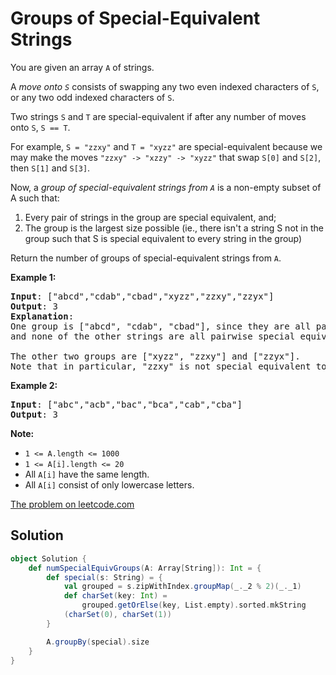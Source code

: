 # Groups of Special-Equivalent Strings

You are given an array `A` of strings.

A _move onto `S`_ consists of swapping any two even indexed characters
of `S`, or any two odd indexed characters of `S`.

Two strings `S` and `T` are special-equivalent if after any number of
moves onto `S`, `S == T`.

For example, `S = "zzxy"` and `T = "xyzz"` are special-equivalent
because we may make the moves `"zzxy" -> "xzzy" -> "xyzz"` that swap
`S[0]` and `S[2]`, then `S[1]` and `S[3]`.

Now, a _group of special-equivalent strings from `A`_ is a non-empty
subset of A such that:

1. Every pair of strings in the group are special equivalent, and;
2. The group is the largest size possible (ie., there isn't a string S
   not in the group such that S is special equivalent to every string in
   the group)

Return the number of groups of special-equivalent strings from `A`.

**Example 1:**
<pre>
<b>Input</b>: ["abcd","cdab","cbad","xyzz","zzxy","zzyx"]
<b>Output</b>: 3
<b>Explanation</b>:
One group is ["abcd", "cdab", "cbad"], since they are all pairwise special equivalent,
and none of the other strings are all pairwise special equivalent to these.

The other two groups are ["xyzz", "zzxy"] and ["zzyx"].
Note that in particular, "zzxy" is not special equivalent to "zzyx".
</pre>

**Example 2:**
<pre>
<b>Input</b>: ["abc","acb","bac","bca","cab","cba"]
<b>Output</b>: 3
</pre>

**Note:**

* `1 <= A.length <= 1000`
* `1 <= A[i].length <= 20`
* All `A[i]` have the same length.
* All `A[i]` consist of only lowercase letters.

[The problem on leetcode.com](https://leetcode.com/problems/groups-of-special-equivalent-strings/)

## Solution

```scala
object Solution {
    def numSpecialEquivGroups(A: Array[String]): Int = {
        def special(s: String) = {
            val grouped = s.zipWithIndex.groupMap(_._2 % 2)(_._1)
            def charSet(key: Int) =
                grouped.getOrElse(key, List.empty).sorted.mkString
            (charSet(0), charSet(1))
        }

        A.groupBy(special).size
    }
}
```
